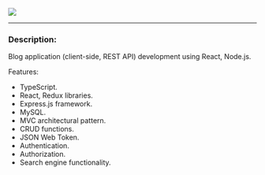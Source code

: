 <a href="https://codeclimate.com/github/nikivavlt/blog-app/maintainability"><img src="https://api.codeclimate.com/v1/badges/8db547e7f5e8e578d8ed/maintainability" /></a>
___
### Description:
Blog application (client-side, REST API) development using React, Node.js.

Features:
- TypeScript.
- React, Redux libraries.
- Express.js framework.
- MySQL.
- MVC architectural pattern.
- CRUD functions.
- JSON Web Token.
- Authentication.
- Authorization.
- Search engine functionality.

